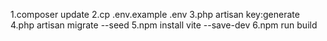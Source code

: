 1.composer update 
2.cp .env.example .env 
3.php artisan key:generate 
4.php artisan migrate --seed 
5.npm install vite --save-dev 
6.npm run build 
